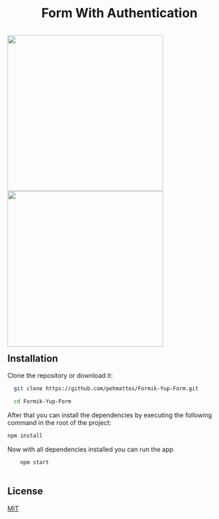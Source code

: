 <div align="center">
  <h1>Form With Authentication</h1>
</div>

<p style="float: left;">
  <img src="https://user-images.githubusercontent.com/81716711/212397419-876ff370-41fe-4035-b8ab-02710d976e41.png" width="350">
  <img src="https://user-images.githubusercontent.com/81716711/212397427-2f4f021f-3d91-48b4-bff8-2ab2cb7268fe.png" width="350">
</p>

## Installation

Clone the repository or download it:

```bash
  git clone https://github.com/pehmattos/Formik-Yup-Form.git

  cd Formik-Yup-Form
```

After that you can install the dependencies by executing the following command in the root of the project:

```bash
npm install

```

Now with all dependencies installed you can run the app
	
```bash 
	npm start
  
```

## License

[MIT](https://choosealicense.com/licenses/mit/)

